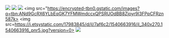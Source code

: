 <img src="http://www.wlkf.com/wp-content/uploads/2017/04/bigstock-Do-It-Yourself-DIY-business-1112913981-300x200.jpg"></img>
<img src="https://diy.sndimg.com/content/dam/images/diy/fullset/2016/Jan/21/0/Original_Emily-Fazio_valentines-day-striped-ombre-candle-diy_hero-candles-2.jpg.rend.hgtvcom.616.462.suffix/1453408306138.jpeg"></img>
<img src="https://cms-tc.pbskids.org/NCAT-DIY-Slime-Thumbnail-308x231.jpg?mtime=20171003143307"></img>
<img src="https://encrypted-tbn0.gstatic.com/images?q=tbn:ANd9GcRX6YLbEqGK7YFMWmdccxQPSRUOdBB8Zjoyr9l3FPpCFRzn587k></img>
<img src=https://i.etsystatic.com/17983845/d/il/7af6c2/1540663916/il_340x270.1540663916_pnr5.jpg?version=0></img>
<img src=http://soapdelinews.com/wp-content/uploads/2016/05/odor-neutralizing-candle-diy-500x395.jpg></img>
